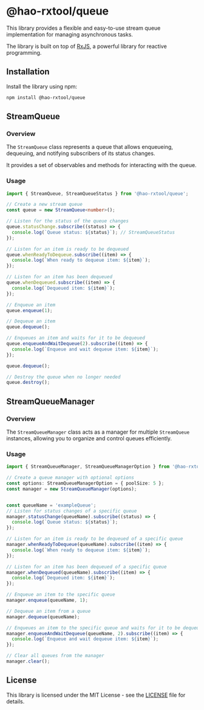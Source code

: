 # @hao-rxtool/queue

This library provides a flexible and easy-to-use stream queue implementation for managing asynchronous tasks.

The library is built on top of [RxJS](https://rxjs.dev/), a powerful library for reactive programming.

## Installation

Install the library using npm:

```bash
npm install @hao-rxtool/queue
```

## StreamQueue

### Overview

The `StreamQueue` class represents a queue that allows enqueueing, dequeuing, and notifying subscribers of its status changes.

It provides a set of observables and methods for interacting with the queue.

### Usage

```typescript
import { StreamQueue, StreamQueueStatus } from '@hao-rxtool/queue';

// Create a new stream queue
const queue = new StreamQueue<number>();

// Listen for the status of the queue changes
queue.statusChange.subscribe((status) => {
  console.log(`Queue status: ${status}`); // StreamQueueStatus
});

// Listen for an item is ready to be dequeued
queue.whenReadyToDequeue.subscribe((item) => {
  console.log(`When ready to dequeue item: ${item}`);
});

// Listen for an item has been dequeued
queue.whenDequeued.subscribe((item) => {
  console.log(`Dequeued item: ${item}`);
});

// Enqueue an item
queue.enqueue(1);

// Dequeue an item
queue.dequeue();

// Enqueues an item and waits for it to be dequeued
queue.enqueueAndWaitDequeue(2).subscribe((item) => {
  console.log(`Enqueue and wait dequeue item: ${item}`);
});

queue.dequeue();

// Destroy the queue when no longer needed
queue.destroy();
```

## StreamQueueManager

### Overview

The `StreamQueueManager` class acts as a manager for multiple `StreamQueue` instances, allowing you to organize and control queues efficiently.

### Usage

```typescript
import { StreamQueueManager, StreamQueueManagerOption } from '@hao-rxtool/queue';

// Create a queue manager with optional options
const options: StreamQueueManagerOption = { poolSize: 5 };
const manager = new StreamQueueManager(options);


const queueName = 'exampleQueue';
// Listen for status changes of a specific queue
manager.statusChange(queueName).subscribe((status) => {
  console.log(`Queue status: ${status}`);
});

// Listen for an item is ready to be dequeued of a specific queue
manager.whenReadyToDequeue(queueName).subscribe((item) => {
  console.log(`When ready to dequeue item: ${item}`);
});

// Listen for an item has been dequeued of a specific queue
manager.whenDequeued(queueName).subscribe((item) => {
  console.log(`Dequeued item: ${item}`);
});

// Enqueue an item to the specific queue
manager.enqueue(queueName, 1);

// Dequeue an item from a queue
manager.dequeue(queueName);

// Enqueues an item to the specific queue and waits for it to be dequeued
manager.enqueueAndWaitDequeue(queueName, 2).subscribe((item) => {
  console.log(`Enqueue and wait dequeue item: ${item}`);
});

// Clear all queues from the manager
manager.clear();
```

## License

This library is licensed under the MIT License - see the [LICENSE](../../LICENSE) file for details.
